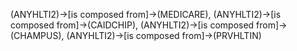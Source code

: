 (ANYHLTI2)->[is composed from]->(MEDICARE), (ANYHLTI2)->[is composed from]->(CAIDCHIP), (ANYHLTI2)->[is composed from]->(CHAMPUS), (ANYHLTI2)->[is composed from]->(PRVHLTIN)